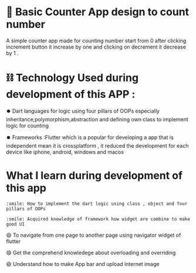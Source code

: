 # :1234: Basic Counter App design to count number

A simple counter app made for counting number start from 0 after clicking increment button
it increase by one and clicking on decrement it decrease by 1 .

# :chains: Technology Used during development of this APP :

:record_button: Dart languages for logic using four pillars of OOPs especially inheritance,polymorphism,abstraction and defining
own class to implement logic for counting 


:stop_button: Frameworks :Flutter which is a popular for developing a app that is independent mean it is crossplatform , it reduced
the development for each device like iphone, android, windows and macos

# What I learn during development of this app

	:smile: How to implement the dart logic using class , object and four pillars of OOPs
 
 	:smile: Acquired knowledge of framework how widget are combine to make good UI 
  
  :smile: To navigate from one page to another page using navigator widget of flutter
  
  :smile: Get the comprehend knowledege about overloading and overriding 
  
  :smile: Understand how to make App bar and upload internet image
  


